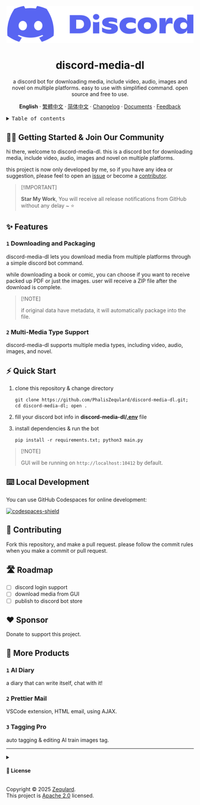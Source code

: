 <div align="center"><a name="readme-top"></a>

![discord-icon-with-text]

# discord-media-dl

a discord bot for downloading media, include video, audio, images and novel on multiple platforms. 
easy to use with simplified command. open source and free to use.

**English** · [繁體中文](./README.zh-TW.md) · [简体中文](./README.zh-CN.md) · [Changelog][changelog] · [Documents][github-wiki] · [Feedback][github-issues-link]

</div>

<details>
<summary><kbd>Table of contents</kbd></summary>

#### TOC

- [👋🏻 Getting Started & Join Our Community](#-getting-started--join-our-community)
- [✨ Features](#-features)
    - [`1` Downloading and Packaging](#1-downloading-and-packaging)
    - [`2` Multi-Media Type Support](#2-multi-media-type-support)
- [⚡️ Quick Start](#️-quick-start)
- [⌨️ Local Development](#️-local-development)
- [🤝 Contributing](#-contributing)
- [🛣 Roadmap](#-roadmap)
- [❤️ Sponsor](#️-sponsor)
- [🔗 More Products](#-more-products)
    - [`1` AI Diary](#1-ai-diary)
    - [`2` Prettier Mail](#2-prettier-mail)
    - [`3` Tagging Pro](#3-tagging-pro)  

####

<br/>

</details>

## 👋🏻 Getting Started & Join Our Community

hi there, welcome to discord-media-dl. this is a discord bot for downloading media, include video, audio, images and novel on multiple platforms.  

this project is now only developed by me, so if you have any idea or suggestion, please feel to open an [issue][github-issues-link] or become a [contributor](#-contributing).

> \[!IMPORTANT]
>
> **Star My Work**, You will receive all release notifications from GitHub without any delay \~ ⭐️

## ✨ Features

### `1` Downloading and Packaging

discord-media-dl lets you download media from multiple platforms through a simple discord bot command. 

while downloading a book or comic, you can choose if you want to receive packed up PDF or just the images. user will receive a ZIP file after the download is complete.

> \[!NOTE]
>
> if original data have metadata, it will automatically package into the file. 

### `2` Multi-Media Type Support

discord-media-dl supports multiple media types, including video, audio, images, and novel.


## ⚡️ Quick Start

1. clone this repository & change directory

    ``` shell
    git clone https://github.com/PhalisZequlard/discord-media-dl.git; 
    cd discord-media-dl; open .
    ```

1. fill your discord bot info in **discord-media-dl/**[**.env**](.env) file

1. install dependencies & run the bot

    ``` shell
    pip install -r requirements.txt; python3 main.py
    ```

> \[!NOTE]
>
> GUI will be running on `http://localhost:10412` by default.


## ⌨️ Local Development

You can use GitHub Codespaces for online development:

[![codespaces-shield]][codespaces-link]

## 🤝 Contributing

Fork this repository, and make a pull request. please follow the commit rules when you make a commit or pull request.

## 🛣 Roadmap

- [ ] discord login support
- [ ] download media from GUI
- [ ] publish to discord bot store

## ❤️ Sponsor

Donate to support this project.  

## 🔗 More Products

### `1` AI Diary  

a diary that can write itself, chat with it!  

### `2` Prettier Mail  

VSCode extension, HTML email, using AJAX.  

### `3` Tagging Pro  

auto tagging & editing AI train images tag.  

---

<details><summary><h4>📝 License</h4></summary>

[Apache 2.0](./LICENSE) licensed.  
copyright © 2025 Phalis Zequlard

</details>

Copyright © 2025 [Zequlard][profile-link]. <br />
This project is [Apache 2.0](./LICENSE) licensed.

<!-- Commit rules

✨ feat : new functionality

🐛 fix : Resolves a bug

♻️ refactor : Improves code structure without changing behavior

💄 style : Changes appearance/formatting

👷 build : Modifies build configuration/tools

⚡️ perf : Makes code run faster

📝 docs : Updates documentation

🔨 chore : Routine maintenance tasks​​​​​​​​​​​​​​​​

 -->

<!-- link group -->

[discord-icon]: media/discord-icon.svg
[discord-icon-with-text]: media/discord-icon-with-text.svg
[changelog]: https://github.com/PhalisZequlard/discord-media-dl/releases
[github-wiki]: https://github.com/PhalisZequlard/discord-media-dl/wiki
[github-issues-link]: https://github.com/PhalisZequlard/discord-media-dl/issues
[profile-link]: https://github.com/PhalisZequlard
[codespaces-link]: https://codespaces.new/PhalisZequlard/discord-media-dl
[codespaces-shield]: https://github.com/codespaces/badge.svg